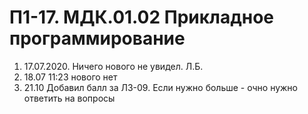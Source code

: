# П1-17. МДК.01.02 Прикладное программирование
1. 17.07.2020. Ничего нового не увидел. Л.Б.
2. 18.07 11:23 нового нет
3. 21.10 Добавил балл за ЛЗ-09. Если нужно больше - очно нужно ответить на вопросы
